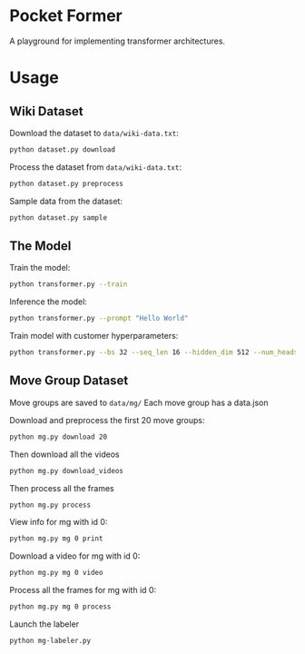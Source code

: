 # Pocket Former

A playground for implementing transformer architectures.

# Usage


## Wiki Dataset

Download the dataset to `data/wiki-data.txt`:
```bash
python dataset.py download
```

Process the dataset from `data/wiki-data.txt`:
```bash
python dataset.py preprocess
```

Sample data from the dataset:
```bash
python dataset.py sample
```

## The Model

Train the model:
```bash
python transformer.py --train
```

Inference the model:
```bash
python transformer.py --prompt "Hello World"
```

Train model with customer hyperparameters:
```bash
python transformer.py --bs 32 --seq_len 16 --hidden_dim 512 --num_heads 8  --train
```

## Move Group Dataset

Move groups are saved to `data/mg/`
Each move group has a data.json

Download and preprocess the first 20 move groups:
```bash
python mg.py download 20
```

Then download all the videos 
```bash
python mg.py download_videos
```

Then process all the frames
```bash
python mg.py process
```

View info for mg with id 0:
```bash
python mg.py mg 0 print
```

Download a video for mg with id 0:
```bash
python mg.py mg 0 video
```

Process all the frames for mg with id 0:
```bash
python mg.py mg 0 process
```

Launch the labeler
```bash
python mg-labeler.py
```
